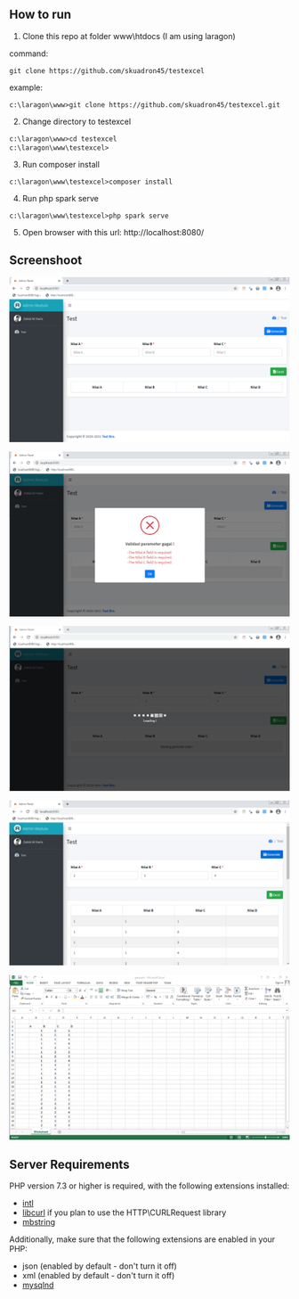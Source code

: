 ## How to run

1. Clone this repo at folder www\htdocs (I am using laragon)

command:
```
git clone https://github.com/skuadron45/testexcel
```
example:
```
c:\laragon\www>git clone https://github.com/skuadron45/testexcel.git
```

2. Change directory to testexcel
```
c:\laragon\www>cd testexcel
c:\laragon\www\testexcel>
```
3. Run composer install
```   
c:\laragon\www\testexcel>composer install
```

4. Run php spark serve
```
c:\laragon\www\testexcel>php spark serve
```
5. Open browser with this url: http://localhost:8080/

## Screenshoot
![Capture1](https://raw.githubusercontent.com/skuadron45/testexcel/main/.github/Capture1.PNG)

![Capture2](https://raw.githubusercontent.com/skuadron45/testexcel/main/.github/Capture2.PNG)

![Capture3](https://raw.githubusercontent.com/skuadron45/testexcel/main/.github/Capture3.PNG)

![Capture4](https://raw.githubusercontent.com/skuadron45/testexcel/main/.github/Capture4.PNG)

![Capture5](https://raw.githubusercontent.com/skuadron45/testexcel/main/.github/Capture5.PNG)

## Server Requirements

PHP version 7.3 or higher is required, with the following extensions installed:


- [intl](http://php.net/manual/en/intl.requirements.php)
- [libcurl](http://php.net/manual/en/curl.requirements.php) if you plan to use the HTTP\CURLRequest library
- [mbstring](http://php.net/manual/en/mbstring.installation.php)

Additionally, make sure that the following extensions are enabled in your PHP:

- json (enabled by default - don't turn it off)
- xml (enabled by default - don't turn it off)
- [mysqlnd](http://php.net/manual/en/mysqlnd.install.php)
